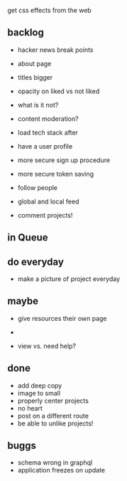 get css effects from the web

## backlog

- hacker news break points
- about page
- titles bigger
- opacity on liked vs not liked

- what is it not?

- content moderation?

- load tech stack after

- have a user profile

- more secure sign up procedure

- more secure token saving

- follow people
- global and local feed

- comment projects!

## in Queue

## do everyday

- make a picture of project everyday

## maybe

- give resources their own page

-
- view vs. need help?

## done

- add deep copy
- image to small
- properly center projects
- no heart
- post on a different route
- be able to unlike projects!

## buggs

- schema wrong in graphql
- application freezes on update
